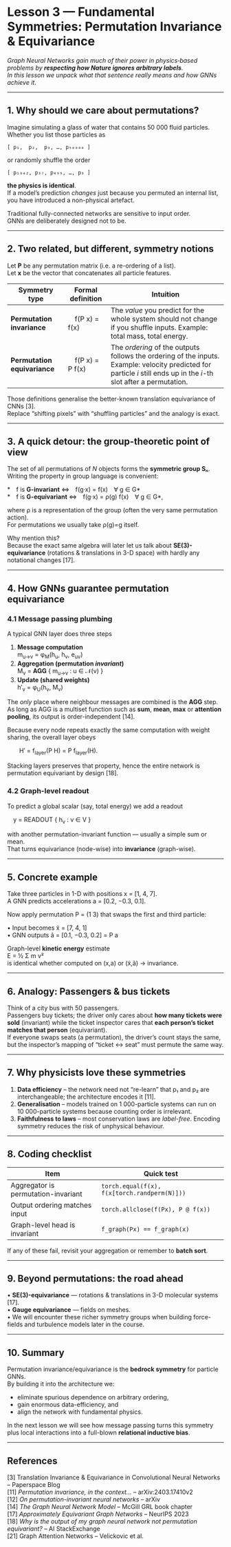 # Lesson 3 — Fundamental Symmetries: Permutation Invariance & Equivariance  

*Graph Neural Networks gain much of their power in physics‐based problems by **respecting how Nature ignores arbitrary labels**.  
In this lesson we unpack what that sentence really means and how GNNs achieve it.*

---

## 1. Why should we care about permutations?

Imagine simulating a glass of water that contains 50 000 fluid particles.  
Whether you list those particles as  

```
[ p₁,  p₂,  p₃, …, p₅₀₀₀₀ ]
```  

or randomly shuffle the order

```
[ p₁₀₄₂, p₃₇, p₄₉₉, …, p₃ ]
```

**the physics is identical**.  
If a model’s prediction *changes* just because you permuted an internal list, you have introduced a non-physical artefact.

Traditional fully-connected networks are sensitive to input order.  
GNNs are deliberately designed not to be.

---

## 2. Two related, but different, symmetry notions

Let **P** be any permutation matrix (i.e. a re-ordering of a list).  
Let **x** be the vector that concatenates all particle features.

| Symmetry type | Formal definition | Intuition |
|---------------|------------------|-----------|
| **Permutation invariance** |  f(P x) = f(x) | The *value* you predict for the whole system should not change if you shuffle inputs.   Example: total mass, total energy. |
| **Permutation equivariance** |  f(P x) = P f(x) | The *ordering* of the outputs follows the ordering of the inputs.   Example: velocity predicted for particle *i* still ends up in the *i*-th slot after a permutation. |

Those definitions generalise the better-known translation equivariance of CNNs [3].  
Replace “shifting pixels” with “shuffling particles” and the analogy is exact.

---

## 3. A quick detour: the group-theoretic point of view

The set of all permutations of *N* objects forms the **symmetric group Sₙ**.  
Writing the property in group language is convenient:

* f is **G-invariant** ⇔ f(g·x) = f(x) ∀ g ∈ G*  
* f is **G-equivariant** ⇔ f(g·x) = ρ(g) f(x) ∀ g ∈ G*,  

where ρ is a representation of the group (often the very same permutation action).  
For permutations we usually take ρ(g)=g itself.

Why mention this?  
Because the exact same algebra will later let us talk about **SE(3)-equivariance** (rotations & translations in 3-D space) with hardly any notational changes [17].

---

## 4. How GNNs guarantee permutation equivariance

### 4.1 Message passing plumbing

A typical GNN layer does three steps

1. **Message computation**  
   m<sub>u→v</sub> = φ<sub>M</sub>(h<sub>u</sub>, h<sub>v</sub>, e<sub>uv</sub>)
2. **Aggregation (permutation *invariant*)**  
   M<sub>v</sub> = 𝐀𝐆𝐆 { m<sub>u→v</sub> : u ∈ 𝒩(v) }
3. **Update (shared weights)**  
   h′<sub>v</sub> = φ<sub>U</sub>(h<sub>v</sub>, M<sub>v</sub>)

The *only* place where neighbour messages are combined is the **AGG** step.  
As long as AGG is a multiset function such as **sum**, **mean**, **max** or **attention pooling**, its output is order-independent [14].

Because every node repeats exactly the same computation with weight sharing, the overall layer obeys

  H′ = f<sub>layer</sub>(P H) = P f<sub>layer</sub>(H).

Stacking layers preserves that property, hence the entire network is permutation equivariant by design [18].

### 4.2 Graph-level readout

To predict a global scalar (say, total energy) we add a readout  

 y = READOUT { h<sub>v</sub> : v ∈ V }  

with another permutation-invariant function — usually a simple sum or mean.  
That turns equivariance (node-wise) into **invariance** (graph-wise).

---

## 5. Concrete example

Take three particles in 1-D with positions x = [1, 4, 7].  
A GNN predicts accelerations a = [0.2, −0.3, 0.1].

Now apply permutation P = (1 3) that swaps the first and third particle:

• Input becomes x̃ = [7, 4, 1]  
• GNN outputs ã = [0.1, −0.3, 0.2] = P a

Graph-level **kinetic energy** estimate  
E = ½ Σ m v²  
is identical whether computed on (x,a) or (x̃,ã) → invariance.

---

## 6. Analogy: Passengers & bus tickets

Think of a city bus with 50 passengers.  
Passengers buy tickets; the driver only cares about **how many tickets were sold** (invariant) while the ticket inspector cares that **each person’s ticket matches that person** (equivariant).  
If everyone swaps seats (a permutation), the driver’s count stays the same, but the inspector’s mapping of “ticket ↔ seat” must permute the same way.

---

## 7. Why physicists love these symmetries

1. **Data efficiency** – the network need not “re-learn” that p₁ and p₂ are interchangeable; the architecture encodes it [11].  
2. **Generalisation** – models trained on 1 000-particle systems can run on 10 000-particle systems because counting order is irrelevant.  
3. **Faithfulness to laws** – most conservation laws are *label-free*. Encoding symmetry reduces the risk of unphysical behaviour.

---

## 8. Coding checklist

| Item | Quick test |
|------|------------|
| Aggregator is permutation-invariant | `torch.equal(f(x), f(x[torch.randperm(N)]))` |
| Output ordering matches input | `torch.allclose(f(Px), P @ f(x))` |
| Graph-level head is invariant | `f_graph(Px) == f_graph(x)` |

If any of these fail, revisit your aggregation or remember to **batch sort**.

---

## 9. Beyond permutations: the road ahead

• **SE(3)-equivariance** — rotations & translations in 3-D molecular systems [17].  
• **Gauge equivariance** — fields on meshes.  
• We will encounter these richer symmetry groups when building force-fields and turbulence models later in the course.

---

## 10. Summary

Permutation invariance/equivariance is the **bedrock symmetry** for particle GNNs.  
By building it into the architecture we:

* eliminate spurious dependence on arbitrary ordering,  
* gain enormous data-efficiency, and  
* align the network with fundamental physics.

In the next lesson we will see how message passing turns this symmetry plus local interactions into a full-blown **relational inductive bias**.

---

## References

[3] Translation Invariance & Equivariance in Convolutional Neural Networks – Paperspace Blog  
[11] *Permutation invariance, in the context…* – arXiv:2403.17410v2  
[12] *On permutation-invariant neural networks* – arXiv  
[14] *The Graph Neural Network Model* – McGill GRL book chapter  
[17] *Approximately Equivariant Graph Networks* – NeurIPS 2023  
[18] *Why is the output of my graph neural network not permutation equivariant?* – AI StackExchange  
[21] Graph Attention Networks – Velickovic et al.
